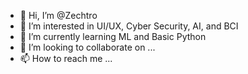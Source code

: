 - 👋 Hi, I’m @Zechtro
- 👀 I’m interested in UI/UX, Cyber Security, AI, and BCI
- 🌱 I’m currently learning ML and Basic Python
- 💞️ I’m looking to collaborate on ...
- 📫 How to reach me ...

<!---
Zechtro/Zechtro is a ✨ special ✨ repository because its `README.md` (this file) appears on your GitHub profile.
You can click the Preview link to take a look at your changes.
--->

